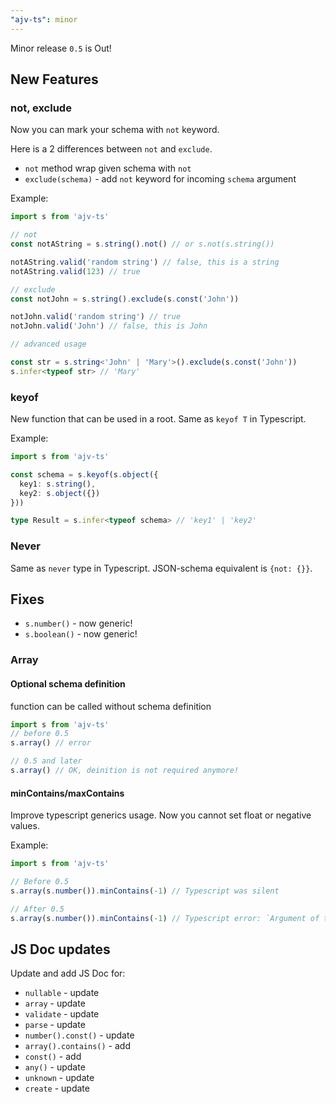 ```yaml
---
"ajv-ts": minor
---
```


Minor release `0.5` is Out!

## New Features

### not, exclude

Now you can mark your schema with `not` keyword.

Here is a 2 differences between `not` and `exclude`.

- `not` method wrap given schema with `not`
- `exclude(schema)` - add `not` keyword for incoming `schema` argument

Example:

```ts
import s from 'ajv-ts'

// not
const notAString = s.string().not() // or s.not(s.string())

notAString.valid('random string') // false, this is a string
notAString.valid(123) // true

// exclude
const notJohn = s.string().exclude(s.const('John'))

notJohn.valid('random string') // true
notJohn.valid('John') // false, this is John

// advanced usage

const str = s.string<'John' | 'Mary'>().exclude(s.const('John'))
s.infer<typeof str> // 'Mary'
```

### keyof

New function that can be used in a root. Same as `keyof T` in Typescript.

Example:

```ts
import s from 'ajv-ts'

const schema = s.keyof(s.object({
  key1: s.string(),
  key2: s.object({})
}))

type Result = s.infer<typeof schema> // 'key1' | 'key2'

```

### Never

Same as `never` type in Typescript. JSON-schema equivalent is `{not: {}}`.

## Fixes

- `s.number()` - now generic!
- `s.boolean()` - now generic!

### Array

#### Optional schema definition

function can be called without schema definition

```ts
import s from 'ajv-ts'
// before 0.5
s.array() // error

// 0.5 and later
s.array() // OK, deinition is not required anymore!
```

#### minContains/maxContains

Improve typescript generics usage. Now you cannot set float or negative values.

Example:

```ts
import s from 'ajv-ts'

// Before 0.5
s.array(s.number()).minContains(-1) // Typescript was silent

// After 0.5
s.array(s.number()).minContains(-1) // Typescript error: `Argument of type 'number' is not assignable to parameter of type '[never, 'TypeError: "minContains" should be positive integer', "Received: '-1'"]'.`
```

## JS Doc updates

Update and add JS Doc for:

- `nullable` - update
- `array` - update
- `validate` - update
- `parse` - update
- `number().const()` - update
- `array().contains()` - add
- `const()` - add
- `any()` - update
- `unknown` - update
- `create` - update

